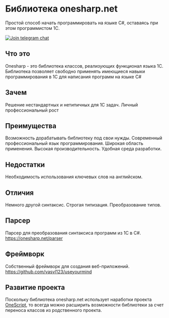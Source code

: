 # Библиотека onesharp.net #
Простой способ начать программировать на языке C#, оставаясь при этом программистом 1С.

[![Join telegram chat](https://img.shields.io/badge/chat-telegram-blue?style=flat&logo=telegram)](https://t.me/onesharp)

## Что это ##
Onesharp - это библиотека классов, реализующих функционал языка 1С.
Библиотека позволяет свободно применять имеющиеся навыки программирования в 1С для написания программ на языке C#

## Зачем ##
Решение нестандартных и нетипичных для 1С задач.
Личный профессиональный рост

## Преимущества ##
Возможность дорабатывать библиотеку под свои нужды.
Современный профессиональный язык программирования.
Широкая область применения.
Высокая производительность.
Удобная среда разработки.

## Недостатки ##
Необходимость использования ключевых слов на английском.

## Отличия ##
Немного другой синтаксис.
Строгая типизация. Преобразование типов.

## Парсер ##
Парсер для преобразования синтаксиса программ из 1С в C#.
https://onesharp.net/parser

## Фреймворк ##
Собственный фреймворк для создания веб-приложений.
https://github.com/vasvl123/useyourmind

## Развитие проекта ##
Поскольку библиотека onesharp.net использует наработки проекта [OneScript](https://github.com/EvilBeaver/OneScript),
то всегда можно расширить возможности библиотеки за счет переноса классов из родственного проекта.
